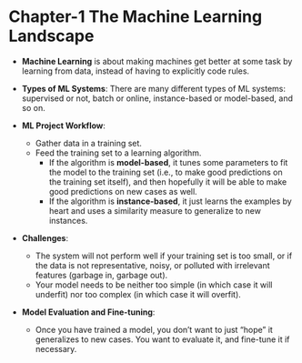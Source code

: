 
# Chapter-1 The Machine Learning Landscape

- **Machine Learning** is about making machines get better at some task by learning from data, instead of having to explicitly code rules.

- **Types of ML Systems**: There are many different types of ML systems: supervised or not, batch or online, instance-based or model-based, and so on.

- **ML Project Workflow**:
  - Gather data in a training set.
  - Feed the training set to a learning algorithm.
    - If the algorithm is **model-based**, it tunes some parameters to fit the model to the training set (i.e., to make good predictions on the training set itself), and then hopefully it will be able to make good predictions on new cases as well.
    - If the algorithm is **instance-based**, it just learns the examples by heart and uses a similarity measure to generalize to new instances.

- **Challenges**:
  - The system will not perform well if your training set is too small, or if the data is not representative, noisy, or polluted with irrelevant features (garbage in, garbage out).
  - Your model needs to be neither too simple (in which case it will underfit) nor too complex (in which case it will overfit).

- **Model Evaluation and Fine-tuning**:
  - Once you have trained a model, you don’t want to just “hope” it generalizes to new cases. You want to evaluate it, and fine-tune it if necessary.


